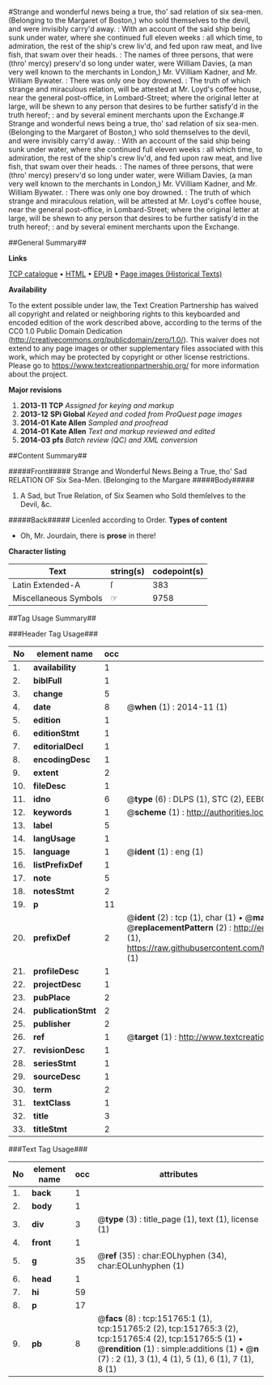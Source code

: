 #Strange and wonderful news being a true, tho' sad relation of six sea-men. (Belonging to the Margaret of Boston,) who sold themselves to the devil, and were invisibly carry'd away. : With an account of the said ship being sunk under water, where she continued full eleven weeks : all which time, to admiration, the rest of the ship's crew liv'd, and fed upon raw meat, and live fish, that swam over their heads. : The names of three persons, that were (thro' mercy) preserv'd so long under water, were William Davies, (a man very well known to the merchants in London,) Mr. VVilliam Kadner, and Mr. William Bywater. : There was only one boy drowned. : The truth of which strange and miraculous relation, will be attested at Mr. Loyd's coffee house, near the general post-office, in Lombard-Street; where the original letter at large, will be shewn to any person that desires to be further satisfy'd in the truth hereof; : and by several eminent merchants upon the Exchange.#
Strange and wonderful news being a true, tho' sad relation of six sea-men. (Belonging to the Margaret of Boston,) who sold themselves to the devil, and were invisibly carry'd away. : With an account of the said ship being sunk under water, where she continued full eleven weeks : all which time, to admiration, the rest of the ship's crew liv'd, and fed upon raw meat, and live fish, that swam over their heads. : The names of three persons, that were (thro' mercy) preserv'd so long under water, were William Davies, (a man very well known to the merchants in London,) Mr. VVilliam Kadner, and Mr. William Bywater. : There was only one boy drowned. : The truth of which strange and miraculous relation, will be attested at Mr. Loyd's coffee house, near the general post-office, in Lombard-Street; where the original letter at large, will be shewn to any person that desires to be further satisfy'd in the truth hereof; : and by several eminent merchants upon the Exchange.

##General Summary##

**Links**

[TCP catalogue](http://www.ota.ox.ac.uk/tcp/)  • 
[HTML](http://tei.it.ox.ac.uk/tcp/Texts-HTML/free/A93/A93981.html)  • 
[EPUB](http://tei.it.ox.ac.uk/tcp/Texts-EPUB/free/A93/A93981.epub) • 
[Page images (Historical Texts)](https://historicaltexts.jisc.ac.uk/eebo-43077654e)

**Availability**

To the extent possible under law, the Text Creation Partnership has waived all copyright and related or neighboring rights to this keyboarded and encoded edition of the work described above, according to the terms of the CC0 1.0 Public Domain Dedication (http://creativecommons.org/publicdomain/zero/1.0/). This waiver does not extend to any page images or other supplementary files associated with this work, which may be protected by copyright or other license restrictions. Please go to https://www.textcreationpartnership.org/ for more information about the project.

**Major revisions**

1. __2013-11__ __TCP__ *Assigned for keying and markup*
1. __2013-12__ __SPi Global__ *Keyed and coded from ProQuest page images*
1. __2014-01__ __Kate Allen__ *Sampled and proofread*
1. __2014-01__ __Kate Allen__ *Text and markup reviewed and edited*
1. __2014-03__ __pfs__ *Batch review (QC) and XML conversion*

##Content Summary##

#####Front#####
Strange and Wonderful News.Being a True, tho' Sad RELATION OF Six Sea-Men. (Belonging to the Margare
#####Body#####

1. A Sad, but True Relation, of Six Seamen who Sold themſelves to the Devil, &c.

#####Back#####
Licenſed according to Order.
**Types of content**

  * Oh, Mr. Jourdain, there is **prose** in there!

**Character listing**


|Text|string(s)|codepoint(s)|
|---|---|---|
|Latin Extended-A|ſ|383|
|Miscellaneous Symbols|☞|9758|

##Tag Usage Summary##

###Header Tag Usage###

|No|element name|occ|attributes|
|---|---|---|---|
|1.|__availability__|1||
|2.|__biblFull__|1||
|3.|__change__|5||
|4.|__date__|8| @__when__ (1) : 2014-11 (1)|
|5.|__edition__|1||
|6.|__editionStmt__|1||
|7.|__editorialDecl__|1||
|8.|__encodingDesc__|1||
|9.|__extent__|2||
|10.|__fileDesc__|1||
|11.|__idno__|6| @__type__ (6) : DLPS (1), STC (2), EEBO-CITATION (1), OCLC (1), VID (1)|
|12.|__keywords__|1| @__scheme__ (1) : http://authorities.loc.gov/ (1)|
|13.|__label__|5||
|14.|__langUsage__|1||
|15.|__language__|1| @__ident__ (1) : eng (1)|
|16.|__listPrefixDef__|1||
|17.|__note__|5||
|18.|__notesStmt__|2||
|19.|__p__|11||
|20.|__prefixDef__|2| @__ident__ (2) : tcp (1), char (1)  •  @__matchPattern__ (2) : ([0-9\-]+):([0-9IVX]+) (1), (.+) (1)  •  @__replacementPattern__ (2) : http://eebo.chadwyck.com/downloadtiff?vid=$1&page=$2 (1), https://raw.githubusercontent.com/textcreationpartnership/Texts/master/tcpchars.xml#$1 (1)|
|21.|__profileDesc__|1||
|22.|__projectDesc__|1||
|23.|__pubPlace__|2||
|24.|__publicationStmt__|2||
|25.|__publisher__|2||
|26.|__ref__|1| @__target__ (1) : http://www.textcreationpartnership.org/docs/. (1)|
|27.|__revisionDesc__|1||
|28.|__seriesStmt__|1||
|29.|__sourceDesc__|1||
|30.|__term__|2||
|31.|__textClass__|1||
|32.|__title__|3||
|33.|__titleStmt__|2||


###Text Tag Usage###

|No|element name|occ|attributes|
|---|---|---|---|
|1.|__back__|1||
|2.|__body__|1||
|3.|__div__|3| @__type__ (3) : title_page (1), text (1), license (1)|
|4.|__front__|1||
|5.|__g__|35| @__ref__ (35) : char:EOLhyphen (34), char:EOLunhyphen (1)|
|6.|__head__|1||
|7.|__hi__|59||
|8.|__p__|17||
|9.|__pb__|8| @__facs__ (8) : tcp:151765:1 (1), tcp:151765:2 (2), tcp:151765:3 (2), tcp:151765:4 (2), tcp:151765:5 (1)  •  @__rendition__ (1) : simple:additions (1)  •  @__n__ (7) : 2 (1), 3 (1), 4 (1), 5 (1), 6 (1), 7 (1), 8 (1)|
